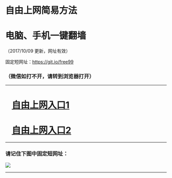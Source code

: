 ﻿# 自由上网简易方法

# 电脑、手机一键翻墙

（2017/10/09 更新，网址有效）

固定短网址：https://git.io/free99

### （微信如打不开，请转到浏览器打开）


***





# &nbsp;&nbsp; <a href="http://ft951718439.fwq-tz-1001.info/fwqtz01.html?t=1009001395 " target="_blank">自由上网入口1</a>
# &nbsp;&nbsp; <a href="http://ft3182715924.fwq-tz-1002.info/fwqtz02.html?t=100900125340 " target="_blank">自由上网入口2</a>
***

### 请记住下图中固定短网址：

<img src="https://s3-us-west-2.amazonaws.com/fwq-1001/yjfq-20170905okok.png" /> 


***

